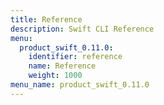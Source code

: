 ```yaml
---
title: Reference
description: Swift CLI Reference
menu:
  product_swift_0.11.0:
    identifier: reference
    name: Reference
    weight: 1000
menu_name: product_swift_0.11.0
---
```



